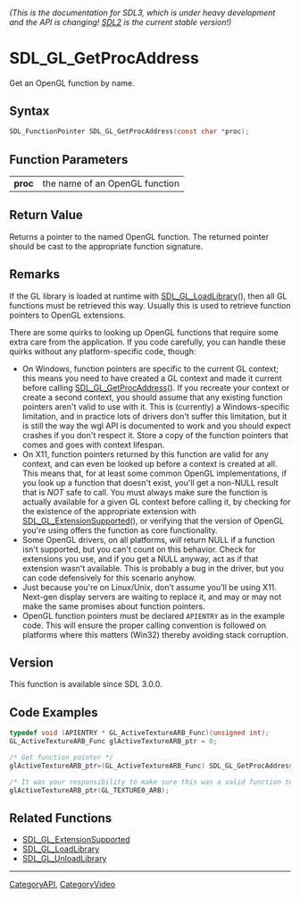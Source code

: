 ###### (This is the documentation for SDL3, which is under heavy development and the API is changing! [SDL2](https://wiki.libsdl.org/SDL2/) is the current stable version!)
# SDL_GL_GetProcAddress

Get an OpenGL function by name.

## Syntax

```c
SDL_FunctionPointer SDL_GL_GetProcAddress(const char *proc);

```

## Function Parameters

|              |                                |
| ------------ | ------------------------------ |
| **proc**     | the name of an OpenGL function |

## Return Value

Returns a pointer to the named OpenGL function. The returned pointer should
be cast to the appropriate function signature.

## Remarks

If the GL library is loaded at runtime with
[SDL_GL_LoadLibrary](SDL_GL_LoadLibrary)(), then all GL functions must be
retrieved this way. Usually this is used to retrieve function pointers to
OpenGL extensions.

There are some quirks to looking up OpenGL functions that require some
extra care from the application. If you code carefully, you can handle
these quirks without any platform-specific code, though:

- On Windows, function pointers are specific to the current GL context;
  this means you need to have created a GL context and made it current
  before calling [SDL_GL_GetProcAddress](SDL_GL_GetProcAddress)(). If you
  recreate your context or create a second context, you should assume that
  any existing function pointers aren't valid to use with it. This is
  (currently) a Windows-specific limitation, and in practice lots of
  drivers don't suffer this limitation, but it is still the way the wgl API
  is documented to work and you should expect crashes if you don't respect
  it. Store a copy of the function pointers that comes and goes with
  context lifespan.
- On X11, function pointers returned by this function are valid for any
  context, and can even be looked up before a context is created at all.
  This means that, for at least some common OpenGL implementations, if you
  look up a function that doesn't exist, you'll get a non-NULL result that
  is _NOT_ safe to call. You must always make sure the function is actually
  available for a given GL context before calling it, by checking for the
  existence of the appropriate extension with
  [SDL_GL_ExtensionSupported](SDL_GL_ExtensionSupported)(), or verifying
  that the version of OpenGL you're using offers the function as core
  functionality.
- Some OpenGL drivers, on all platforms, *will* return NULL if a function
  isn't supported, but you can't count on this behavior. Check for
  extensions you use, and if you get a NULL anyway, act as if that
  extension wasn't available. This is probably a bug in the driver, but you
  can code defensively for this scenario anyhow.
- Just because you're on Linux/Unix, don't assume you'll be using X11.
  Next-gen display servers are waiting to replace it, and may or may not
  make the same promises about function pointers.
- OpenGL function pointers must be declared `APIENTRY` as in the example
  code. This will ensure the proper calling convention is followed on
  platforms where this matters (Win32) thereby avoiding stack corruption.

## Version

This function is available since SDL 3.0.0.

## Code Examples

```c++
typedef void (APIENTRY * GL_ActiveTextureARB_Func)(unsigned int);
GL_ActiveTextureARB_Func glActiveTextureARB_ptr = 0;

/* Get function pointer */
glActiveTextureARB_ptr=(GL_ActiveTextureARB_Func) SDL_GL_GetProcAddress("glActiveTextureARB");

/* It was your responsibility to make sure this was a valid function to call! */
glActiveTextureARB_ptr(GL_TEXTURE0_ARB);
```

## Related Functions

* [SDL_GL_ExtensionSupported](SDL_GL_ExtensionSupported)
* [SDL_GL_LoadLibrary](SDL_GL_LoadLibrary)
* [SDL_GL_UnloadLibrary](SDL_GL_UnloadLibrary)

----
[CategoryAPI](CategoryAPI), [CategoryVideo](CategoryVideo)


